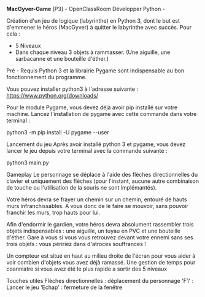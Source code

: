 **MacGyver-Game**
[P3] - OpenClassRoom Développer Python - 

Création d'un jeu de logique (labyrinthe) en Python 3,
dont le but est d'emmener le héros (MacGyver) à quitter le labyrinthe avec succès.
Pour cela :
- 5 Niveaux
- Dans chaque niveau 3 objets à rammasser. (Une aiguille, une sarbacanne et une bouteille d'éther.)

Pré - Requis
Python 3 et la librairie Pygame sont indispensable au bon fonctionnement du programme.

Vous pouvez installer python3 à l'adresse suivante : https://www.python.org/downloads/

Pour le module Pygame, vous devez déjà avoir pip installé sur votre machine. Lancez l'installation de pygame avec cette commande dans votre terminal :

python3 -m pip install -U pygame --user

Lancement du jeu
Après avoir installé python 3 et pygame, vous devez lancer le jeu depuis votre terminal avec la commande suivante :

python3 main.py

Gameplay
Le personnage se déplace à l'aide des flèches directionnelles du clavier et uniquement des fléches (pour l'instant, aucune autre combinaison de touche ou l'utilisation de la souris ne sont implémantés).

Votre héros devra se frayer un chemin sur un chemin, entouré de hauts murs infranchissables. A vous donc de le faire se mouvoir, sans pouvoir franchir les murs, trop hauts pour lui.

Afin d'endormir le gardien, votre héros devra absolument rassembler trois objets indispensables : une aiguille, un tuyau en PVC et une bouteille d'éther. Gare à vous si vous vous retrouvez devant votre ennemi sans ses trois objets : vous péririez dans d'atroces souffrances !

Un compteur est situé en haut au milieu droite de l'écran pour vous aider à voir combien d'objets vous avez déjà ramassé.
Une gestion de temps pour coanniatre si vous avez été le plus rapide a sortir des 5 niveaux

Touches utiles
Flèches directionnelles : déplacement du personnage
'F1' : Lancer le jeu
'Echap' : fermeture de la fenêtre